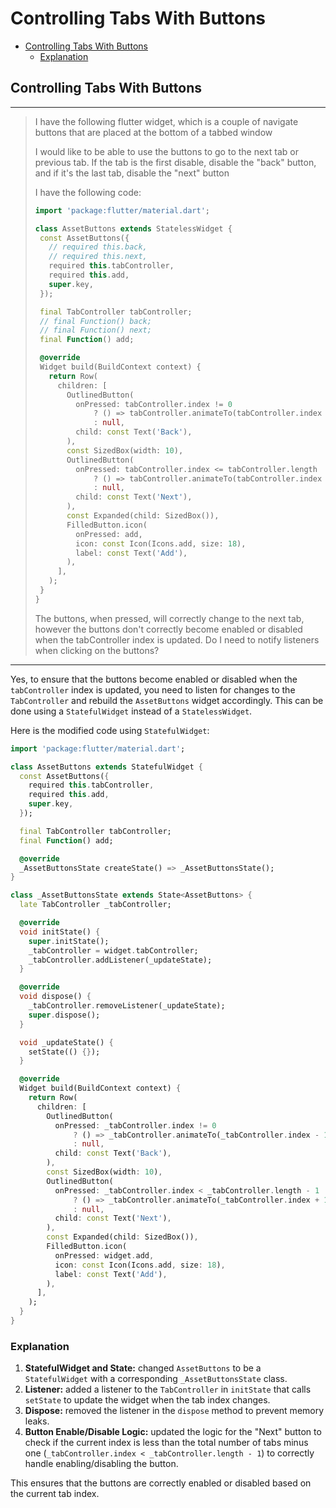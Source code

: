 # Controlling Tabs With Buttons <!-- omit in toc -->

- [Controlling Tabs With Buttons](#controlling-tabs-with-buttons)
  - [Explanation](#explanation)

## Controlling Tabs With Buttons

---

> I have the following flutter widget, which is a couple of navigate buttons that are placed at the bottom of a tabbed window
>
> I would like to be able to use the buttons to go to the next tab or previous tab. If the tab is the first disable, disable the "back" button, and if it's the last tab, disable the "next" button
>
> I have the following code:
>
> ```dart
> import 'package:flutter/material.dart';
>
> class AssetButtons extends StatelessWidget {
>  const AssetButtons({
>    // required this.back,
>    // required this.next,
>    required this.tabController,
>    required this.add,
>    super.key,
>  });
>
>  final TabController tabController;
>  // final Function() back;
>  // final Function() next;
>  final Function() add;
>
>  @override
>  Widget build(BuildContext context) {
>    return Row(
>      children: [
>        OutlinedButton(
>          onPressed: tabController.index != 0
>              ? () => tabController.animateTo(tabController.index - 1)
>              : null,
>          child: const Text('Back'),
>        ),
>        const SizedBox(width: 10),
>        OutlinedButton(
>          onPressed: tabController.index <= tabController.length
>              ? () => tabController.animateTo(tabController.index + 1)
>              : null,
>          child: const Text('Next'),
>        ),
>        const Expanded(child: SizedBox()),
>        FilledButton.icon(
>          onPressed: add,
>          icon: const Icon(Icons.add, size: 18),
>          label: const Text('Add'),
>        ),
>      ],
>    );
>  }
> }
> ```
>
> The buttons, when pressed, will correctly change to the next tab, however the buttons don't correctly become enabled or disabled when the tabController index is updated. Do I need to notify listeners when clicking on the buttons?

---

Yes, to ensure that the buttons become enabled or disabled when the `tabController` index is updated, you need to listen for changes to the `TabController` and rebuild the `AssetButtons` widget accordingly. This can be done using a `StatefulWidget` instead of a `StatelessWidget`.

Here is the modified code using `StatefulWidget`:

```dart
import 'package:flutter/material.dart';

class AssetButtons extends StatefulWidget {
  const AssetButtons({
    required this.tabController,
    required this.add,
    super.key,
  });

  final TabController tabController;
  final Function() add;

  @override
  _AssetButtonsState createState() => _AssetButtonsState();
}

class _AssetButtonsState extends State<AssetButtons> {
  late TabController _tabController;

  @override
  void initState() {
    super.initState();
    _tabController = widget.tabController;
    _tabController.addListener(_updateState);
  }

  @override
  void dispose() {
    _tabController.removeListener(_updateState);
    super.dispose();
  }

  void _updateState() {
    setState(() {});
  }

  @override
  Widget build(BuildContext context) {
    return Row(
      children: [
        OutlinedButton(
          onPressed: _tabController.index != 0
              ? () => _tabController.animateTo(_tabController.index - 1)
              : null,
          child: const Text('Back'),
        ),
        const SizedBox(width: 10),
        OutlinedButton(
          onPressed: _tabController.index < _tabController.length - 1
              ? () => _tabController.animateTo(_tabController.index + 1)
              : null,
          child: const Text('Next'),
        ),
        const Expanded(child: SizedBox()),
        FilledButton.icon(
          onPressed: widget.add,
          icon: const Icon(Icons.add, size: 18),
          label: const Text('Add'),
        ),
      ],
    );
  }
}
```

### Explanation

1. **StatefulWidget and State:** changed `AssetButtons` to be a `StatefulWidget` with a corresponding `_AssetButtonsState` class.
2. **Listener:** added a listener to the `TabController` in `initState` that calls `setState` to update the widget when the tab index changes.
3. **Dispose:** removed the listener in the `dispose` method to prevent memory leaks.
4. **Button Enable/Disable Logic:** updated the logic for the "Next" button to check if the current index is less than the total number of tabs minus one (`_tabController.index < _tabController.length - 1`) to correctly handle enabling/disabling the button.

This ensures that the buttons are correctly enabled or disabled based on the current tab index.
